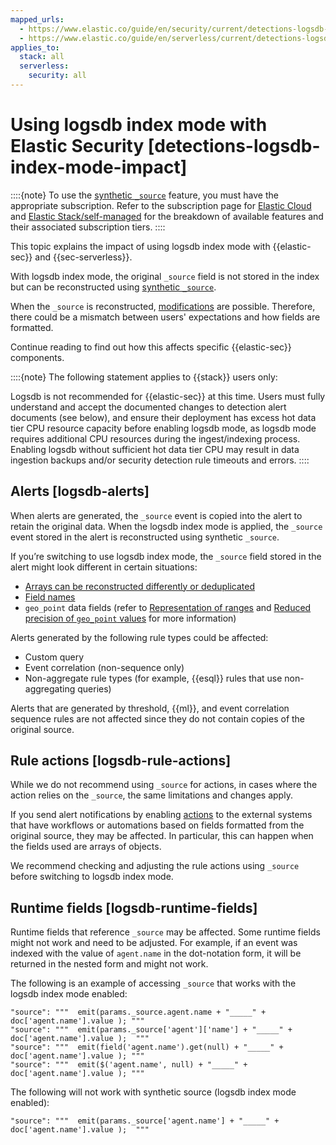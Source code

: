 ```yaml
---
mapped_urls:
  - https://www.elastic.co/guide/en/security/current/detections-logsdb-index-mode-impact.html
  - https://www.elastic.co/guide/en/serverless/current/detections-logsdb-index-mode-impact.html
applies_to:
  stack: all
  serverless:
    security: all
---
```


# Using logsdb index mode with Elastic Security [detections-logsdb-index-mode-impact]

::::{note}
To use the [synthetic `_source`](elasticsearch://reference/elasticsearch/mapping-reference/mapping-source-field.md#synthetic-source) feature, you must have the appropriate subscription. Refer to the subscription page for [Elastic Cloud](https://www.elastic.co/subscriptions/cloud) and [Elastic Stack/self-managed](https://www.elastic.co/subscriptions) for the breakdown of available features and their associated subscription tiers.
::::


This topic explains the impact of using logsdb index mode with {{elastic-sec}} and {{sec-serverless}}.

With logsdb index mode, the original `_source` field is not stored in the index but can be reconstructed using [synthetic `_source`](elasticsearch://reference/elasticsearch/mapping-reference/mapping-source-field.md#synthetic-source).

When the `_source` is reconstructed, [modifications](elasticsearch://reference/elasticsearch/mapping-reference/mapping-source-field.md#synthetic-source-modifications) are possible. Therefore, there could be a mismatch between users' expectations and how fields are formatted.

Continue reading to find out how this affects specific {{elastic-sec}} components.

::::{note} 
The following statement applies to {{stack}} users only:

Logsdb is not recommended for {{elastic-sec}} at this time. Users must fully understand and accept the documented changes to detection alert documents (see below), and ensure their deployment has excess hot data tier CPU resource capacity before enabling logsdb mode, as logsdb mode requires additional CPU resources during the ingest/indexing process. Enabling logsdb without sufficient hot data tier CPU may result in data ingestion backups and/or security detection rule timeouts and errors.
::::



## Alerts [logsdb-alerts]

When alerts are generated, the `_source` event is copied into the alert to retain the original data. When the logsdb index mode is applied, the `_source` event stored in the alert is reconstructed using synthetic `_source`.

If you’re switching to use logsdb index mode, the `_source` field stored in the alert might look different in certain situations:

* [Arrays can be reconstructed differently or deduplicated](elasticsearch://reference/elasticsearch/mapping-reference/mapping-source-field.md#synthetic-source-modifications-leaf-arrays)
* [Field names](elasticsearch://reference/elasticsearch/mapping-reference/mapping-source-field.md#synthetic-source-modifications-field-names)
* `geo_point` data fields (refer to [Representation of ranges](elasticsearch://reference/elasticsearch/mapping-reference/mapping-source-field.md#synthetic-source-modifications-ranges) and [Reduced precision of `geo_point` values](elasticsearch://reference/elasticsearch/mapping-reference/mapping-source-field.md#synthetic-source-precision-loss-for-point-types) for more information)

Alerts generated by the following rule types could be affected:

* Custom query
* Event correlation (non-sequence only)
* Non-aggregate rule types (for example, {{esql}} rules that use non-aggregating queries)

Alerts that are generated by threshold, {{ml}}, and event correlation sequence rules are not affected since they do not contain copies of the original source.


## Rule actions [logsdb-rule-actions]

While we do not recommend using `_source` for actions, in cases where the action relies on the `_source`, the same limitations and changes apply.

If you send alert notifications by enabling [actions](/explore-analyze/alerts-cases/alerts.md#rules-actions) to the external systems that have workflows or automations based on fields formatted from the original source, they may be affected. In particular, this can happen when the fields used are arrays of objects.

We recommend checking and adjusting the rule actions using `_source` before switching to logsdb index mode.


## Runtime fields [logsdb-runtime-fields]

Runtime fields that reference `_source` may be affected. Some runtime fields might not work and need to be adjusted. For example, if an event was indexed with the value of `agent.name` in the dot-notation form, it will be returned in the nested form and might not work.

The following is an example of accessing `_source` that works with the logsdb index mode enabled:

```console
"source": """  emit(params._source.agent.name + "_____" + doc['agent.name'].value ); """
"source": """  emit(params._source['agent']['name'] + "_____" + doc['agent.name'].value );  """
"source": """  emit(field('agent.name').get(null) + "_____" + doc['agent.name'].value ); """
"source": """  emit($('agent.name', null) + "_____" + doc['agent.name'].value ); """
```

The following will not work with synthetic source (logsdb index mode enabled):

```console
"source": """  emit(params._source['agent.name'] + "_____" + doc['agent.name'].value );  """
```

